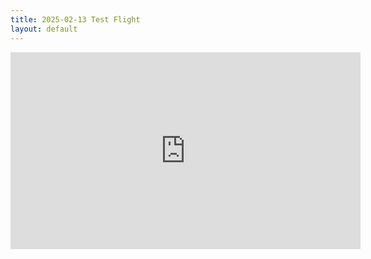 ```yaml
---
title: 2025-02-13 Test Flight
layout: default
---
```


<iframe width="560" height="315" src="https://www.youtube.com/embed/sm-BR-kWqOc?si=ouBMAsZKd71SkECJ" title="YouTube video player" frameborder="0" allow="accelerometer; autoplay; clipboard-write; encrypted-media; gyroscope; picture-in-picture; web-share" referrerpolicy="strict-origin-when-cross-origin" allowfullscreen></iframe>